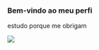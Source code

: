 ###  Bem-vindo ao meu perfi

estudo porque me obrigam



![](https://media.tenor.com/HGZtuVpmszQAAAAM/tractor.gif)
